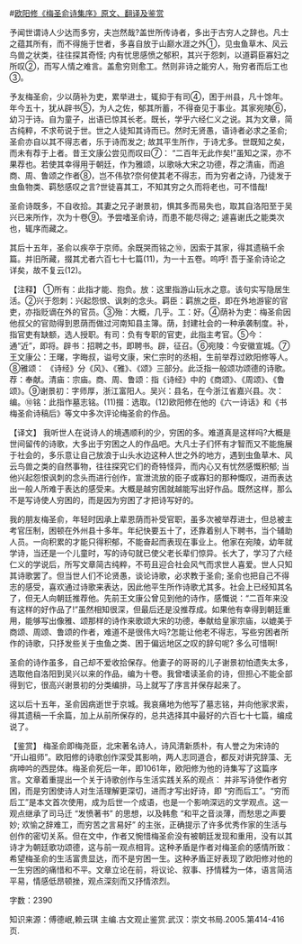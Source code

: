 #[欧阳修《梅圣俞诗集序》原文、翻译及鉴赏](https://www.vrrw.net/wx/14164.html)

予闻世谓诗人少达而多穷，夫岂然哉?盖世所传诗者，多出于古穷人之辞也。凡士之蕴其所有，而不得施于世者，多喜自放于山巅水涯之外①，见虫鱼草木、风云鸟兽之状类，往往探其奇怪; 内有忧思感愤之郁积，其兴于怨刺，以道羁臣寡妇之所叹②，而写人情之难言。盖愈穷则愈工。然则非诗之能穷人，殆穷者而后工也③。

予友梅圣俞，少以荫补为吏，累举进士，辄抑于有司④，困于州县，凡十馀年。年今五十，犹从辟书⑤，为人之佐，郁其所蓄，不得奋见于事业。其家宛陵⑥，幼习于诗。自为童子，出语已惊其长老。既长，学乎六经仁义之说。其为文章，简古纯粹，不求苟说于世。世之人徒知其诗而已。然时无贤愚，语诗者必求之圣俞; 圣俞亦自以其不得志者，乐于诗而发之; 故其平生所作，于诗尤多。世既知之矣，而未有荐于上者。昔王文康公尝见而叹曰⑦： “二百年无此作矣!”虽知之深，亦不果荐也。若使其幸得用于朝廷，作为雅颂，以歌咏大宋之功德，荐之清庙，而追商、周、鲁颂之作者⑧，岂不伟欤?奈何使其老不得志，而为穷者之诗，乃徒发于虫鱼物类、羁愁感叹之言?世徒喜其工，不知其穷之久而将老也，可不惜哉!

圣俞诗既多，不自收拾。其妻之兄子谢景初，惧其多而易失也，取其自洛阳至于吴兴已来所作，次为十卷⑨。予尝嗜圣俞诗，而患不能尽得之; 遽喜谢氏之能类次也，辄序而藏之。

其后十五年，圣俞以疾卒于京师。余既哭而铭之⑩，因索于其家，得其遗稿千余篇。并旧所藏，掇其尤者六百七十七篇(11)，为一十五卷。呜呼! 吾于圣俞诗论之详矣，故不复云(12)。



【注释】 ①所有：此指才能、抱负。放：这里指游山玩水之意。该句实写隐居生活。②兴于怨刺：兴起怨恨、讽刺的念头。羁臣：羁旅之臣，即在外地游宦的官吏，亦指贬谪在外的官员。③殆：大概，几乎。工：好。④荫补为吏：梅圣俞因他叔父的官勋得到恩荫而做过河南知县主簿。荫，封建社会的一种承袭制度。补，指官吏有缺额，选人授职。有司：负有专职的官吏，此指主考官。⑤今：通“近”，即将。辟书：招聘之书，即聘书。辟，征召。⑥宛陵：今安徽宣城。⑦王文康公：王曙，字晦叔，谥号文康，宋仁宗时的丞相，生前举荐过欧阳修等人。⑧雅颂： 《诗经》分《风》、《雅》、《颂》三部分。此泛指一般颂功颂德的诗歌。荐：奉献。清庙：宗庙。商、周、鲁颂：指《诗经》中的《商颂》、《周颂》、《鲁颂》。⑨谢景初：字师厚，浙江富阳人。吴兴：县名，在今浙江省嘉兴县。次：编。⑩铭：此指作墓志铭。(11)掇：选取。(12)欧阳修在他的《六一诗话》和《书梅圣俞诗稿后》等文中多次评论梅圣俞的作品。

【译文】 我听世人在说诗人的境遇顺利的少，穷困的多。难道真是这样吗?大概是世间留传的诗歌，大多出于穷困之人的作品吧。大凡士子们怀有才智而又不能施展于社会的，多乐意让自己放浪于山头水边这种人世之外的地方，遇到虫鱼草木、风云鸟兽之类的自然事物，往往探究它们的奇特怪异，而内心又有忧然感慨积郁; 当他兴起怨恨讽刺的念头而进行创作，宣泄流放的臣子或寡妇的那种慨叹，进而表达出一般人所难于表达的感受来。大概是越穷困就越能写出好作品。既然这样，那么不是写诗使人穷困的，而是因为穷困了才把诗写好的。

我的朋友梅圣俞，年轻时因承上辈恩荫而补受官职，虽多次被举荐进士，但总被主考官压制，困顿在外州县十多年。年纪快要五十了，还靠着别人下聘书，当个辅助人员。一向积累的才能只得积郁，不能奋起而表现在事业上。他家在宛陵，幼年就学诗，当还是一个儿童时，写的诗句就已使父老长辈们惊异。长大了，学习了六经仁义的学说后，所写文章简古纯粹，不苟且迎合社会风气而求世人喜爱。世人只知其诗歌罢了。但当世人们不论贤愚，谈论诗歌，必求教于圣俞; 圣俞也把自己不得志的感受，喜欢通过诗歌来表达，因此他平生所作诗歌尤其多。社会上已经知其名了，但无人向朝廷推荐他。先前王文康公曾见到他的诗作，感慨说：“二百年来没有这样的好作品了!”虽然相知很深，但最后还是没推荐成。如果他有幸得到朝廷重用，能够写出像雅、颂那样的诗作来歌颂大宋的功德，奉献给皇家宗庙，以媲美于商颂、周颂、鲁颂的作者，难道不是很伟大吗?怎能让他老不得志，写些穷困者所作的诗歌，只抒发些关于虫鱼之类、困于偏远地区之叹的辞句呢? 多么可惜啊!

圣俞的诗作虽多，自己却不爱收拾保存。他妻子的哥哥的儿子谢景初怕遗失太多，选取他自洛阳到吴兴以来的作品，编为十卷。我曾嗜读圣俞的诗，但担心不能全部得到它，很高兴谢景初的分类编排，马上就写了序言并保存起来了。

这以后十五年，圣俞因病逝世于京城。我哀痛地为他写了墓志铭，并向他家求索，得其遗稿一千余篇，加上从前所保存的，总共选择其中最好的六百七十七篇，编成说了。

【鉴赏】 梅圣俞即梅尧臣，北宋著名诗人，诗风清新质朴，有人誉之为宋诗的 “开山祖师”。欧阳修的诗歌创作深受其影响，两人志同道合，都反对讲究辞藻、无病呻吟的西昆体。梅圣俞死后一年，即1061年，欧阳修为他的诗集写了这篇序言。文章着重提出一个关于诗歌创作与生活实践关系的观点： 并非写诗使作者穷困，而是穷困使诗人对生活理解更深切，进而才写出好诗，即 “穷而后工”。“穷而后工”是本文首次使用，成为后世一个成语，也是一个影响深远的文学观点。这一观点继承了司马迁 “发愤著书” 的思想，以及韩愈 “和平之音淡薄，而愁思之声要妙; 欢愉之辞难工，而穷苦之言易好” 的主张，正确提示了许多优秀作家的生活与创作的密切关系。但在文中，作者又惋惜梅圣俞没有被朝廷发现和重用，没有以其诗才为朝廷歌功颂德，这与前一观点相背。这种矛盾是作者对梅圣俞的感情所致： 希望梅圣俞的生活富贵显达，而不是穷困一生。这种矛盾正好表现了欧阳修对他的一生穷困的痛惜和不平。文章立论在前，将议论、叙事、抒情糅为一体，语言简洁平易，情感低昂顿挫，观点深刻而又抒情浓烈。

字数：2390

知识来源：傅德岷,赖云琪 主编.古文观止鉴赏.武汉：崇文书局.2005.第414-416页.

